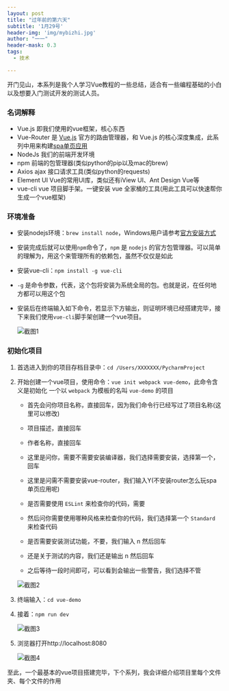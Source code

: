```yaml
---
layout: post
title: "过年前的第六天"
subtitle: '1月29号'
header-img: 'img/mybizhi.jpg'
author: "一一"
header-mask: 0.3
tags:
  - 技术

---
```

开门见山，本系列是我个人学习Vue教程的一些总结，适合有一些编程基础的小白以及想要入门测试开发的测试人员。

### 名词解释

- Vue.js 即我们使用的vue框架，核心东西
- Vue-Router 是 [Vue.js](http://cn.vuejs.org/) 官方的路由管理器，和 Vue.js 的核心深度集成，此系列中用来构建[spa单页应用](https://baike.baidu.com/item/SPA/17536313#viewPageContent)
- NodeJs 我们的前端开发环境
- npm 前端的包管理器(类似python的pip以及mac的brew)
- Axios ajax 接口请求工具(类似python的requests)
- Element UI Vue的常用UI库，类似还有iView UI、Ant Design Vue等
- vue-cli vue 项目脚手架。一键安装 vue 全家桶的工具(用此工具可以快速帮你生成一个vue框架)

### 环境准备

- 安装nodejs环境：`brew install node`，Windows用户请参考[官方安装方式](https://nodejs.org/en/download/package-manager/#windows)

- 安装完成后就可以使用`npm`命令了，`npm` 是 `nodejs` 的官方包管理器。可以简单的理解为，用这个来管理所有的依赖包，虽然不仅仅是如此

- 安装vue-cli：`npm install -g vue-cli`

- `-g` 是命令参数，代表，这个包将安装为系统全局的包。也就是说，在任何地方都可以用这个包

- 安装后在终端输入如下命令，若显示下方输出，则证明环境已经搭建完毕，接下来我们使用`vue-cli`脚手架创建一个vue项目。

  ![截图1](https://github.com/hanyce/hanyce.github.io/blob/master/img/screenshots/vue/vue1.png?raw=true)

### 初始化项目

1. 首选进入到你的项目存档目录中：`cd /Users/XXXXXXX/PycharmProject`

2. 开始创建一个vue项目，使用命令：`vue init webpack vue-demo`，此命令含义是初始化 一个以 `webpack` 为模板的名叫 `vue-demo` 的项目

   - 首先会问你项目名称，直接回车，因为我们命令行已经写过了项目名称(这里可以修改)

   - 项目描述，直接回车

   - 作者名称，直接回车

   - 这里是问你，需要不需要安装编译器，我们选择需要安装，选择第一个，回车

   - 这里是问需不需要安装vue-router，我们输入Y(不安装router怎么玩spa单页应用呢)

   - 是否需要使用 `ESLint` 来检查你的代码，需要

   - 然后问你需要使用哪种风格来检查你的代码，我们选择第一个 `Standard` 来检查代码

   - 是否需要安装测试功能，不要，我们输入 n 然后回车

   - 还是关于测试的内容，我们还是输出 n 然后回车

   - 之后等待一段时间即可，可以看到会输出一些警告，我们选择不管

    ![截图2](https://github.com/hanyce/hanyce.github.io/blob/master/img/screenshots/vue/vuemd.png?raw=true)

3. 终端输入：`cd vue-demo`

4. 接着：`npm run dev`

     ![截图3](https://github.com/hanyce/hanyce.github.io/blob/master/img/screenshots/vue/vue333.png?raw=true)

5. 浏览器打开http://localhost:8080

     ![截图4](https://github.com/hanyce/hanyce.github.io/blob/master/img/screenshots/vue/vue444.png?raw=true)

至此，一个最基本的vue项目搭建完毕，下个系列，我会详细介绍项目里每个文件夹、每个文件的作用